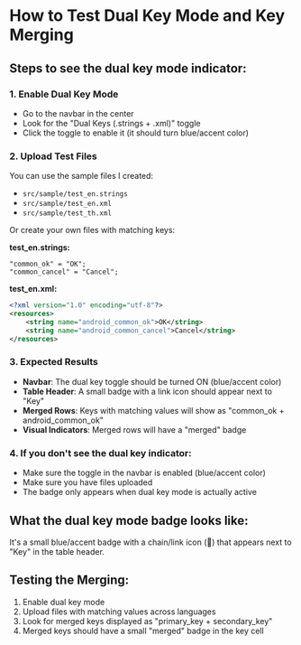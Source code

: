 # How to Test Dual Key Mode and Key Merging

## Steps to see the dual key mode indicator:

### 1. Enable Dual Key Mode
- Go to the navbar in the center
- Look for the "Dual Keys (.strings + .xml)" toggle
- Click the toggle to enable it (it should turn blue/accent color)

### 2. Upload Test Files
You can use the sample files I created:
- `src/sample/test_en.strings`
- `src/sample/test_en.xml` 
- `src/sample/test_th.xml`

Or create your own files with matching keys:

**test_en.strings:**
```
"common_ok" = "OK";
"common_cancel" = "Cancel";
```

**test_en.xml:**
```xml
<?xml version="1.0" encoding="utf-8"?>
<resources>
    <string name="android_common_ok">OK</string>
    <string name="android_common_cancel">Cancel</string>
</resources>
```

### 3. Expected Results
- **Navbar**: The dual key toggle should be turned ON (blue/accent color)
- **Table Header**: A small badge with a link icon should appear next to "Key" 
- **Merged Rows**: Keys with matching values will show as "common_ok + android_common_ok"
- **Visual Indicators**: Merged rows will have a "merged" badge

### 4. If you don't see the dual key indicator:
- Make sure the toggle in the navbar is enabled (blue/accent color)
- Make sure you have files uploaded
- The badge only appears when dual key mode is actually active

## What the dual key mode badge looks like:
It's a small blue/accent badge with a chain/link icon (🔗) that appears next to "Key" in the table header.

## Testing the Merging:
1. Enable dual key mode
2. Upload files with matching values across languages
3. Look for merged keys displayed as "primary_key + secondary_key"
4. Merged keys should have a small "merged" badge in the key cell
